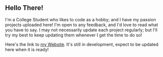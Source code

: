## Hello There!

<!--
**LightDrifter/Lightdrifter** is a ✨ _special_ ✨ repository because its `README.md` (this file) appears on your GitHub profile.

Here are some ideas to get you started:

- 🔭 I’m currently working on ...
- 🌱 I’m currently learning ...
- 👯 I’m looking to collaborate on ...
- 🤔 I’m looking for help with ...
- 💬 Ask me about ...
- 📫 How to reach me: ...
- 😄 Pronouns: ...
- ⚡ Fun fact: ...
-->

I'm a College Student who likes to code as a hobby; and I have my passion projects uploaded here! I'm open to any feedback, and I'd love to read what you have to say. I may not necessarily update each project regularly; but I'll try my best to keep updating them whenever I get the time to do so!

Here's the link to [my Website](https://lightdrifter.github.io/). It's still in development, expect to be updated here when it is ready!

